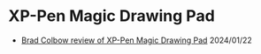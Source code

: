 # XP-Pen Magic Drawing Pad

* [Brad Colbow review of XP-Pen Magic Drawing Pad](https://www.youtube.com/watch?v=6Ko-SgLJ26U) 2024/01/22

